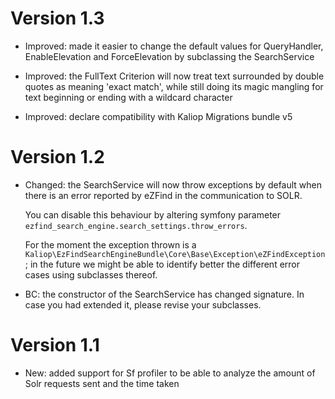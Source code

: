Version 1.3
===========

* Improved: made it easier to change the default values for QueryHandler, EnableElevation and ForceElevation by
    subclassing the SearchService

* Improved: the FullText Criterion will now treat text surrounded by double quotes as meaning 'exact match',
    while still doing its magic mangling for text beginning or ending with a wildcard character

* Improved:  declare compatibility with Kaliop Migrations bundle v5


Version 1.2
===========

* Changed: the SearchService will now throw exceptions by default when there is an error reported by eZFind in the communication
    to SOLR.

    You can disable this behaviour by altering symfony parameter `ezfind_search_engine.search_settings.throw_errors`.

    For the moment the exception thrown is a `Kaliop\EzFindSearchEngineBundle\Core\Base\Exception\eZFindException`; in the
    future we might be able to identify better the different error cases using subclasses thereof.

* BC: the constructor of the SearchService has changed signature. In case you had extended it, please revise your subclasses.


Version 1.1
===========

* New: added support for Sf profiler to be able to analyze the amount of Solr requests sent and the time taken
